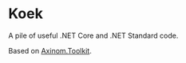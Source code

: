# Koek

A pile of useful .NET Core and .NET Standard code.

Based on [Axinom.Toolkit](https://github.com/axinom/toolkit).